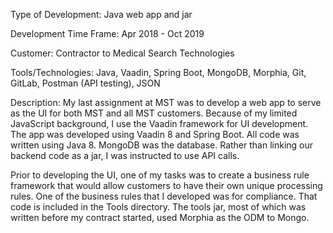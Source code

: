 Type of Development: Java web app and jar

Development Time Frame: Apr 2018 - Oct 2019

Customer: Contractor to Medical Search Technologies

Tools/Technologies: Java, Vaadin, Spring Boot, MongoDB, Morphia, Git, GitLab, Postman (API testing), JSON

Description: My last assignment at MST was to develop a web app to serve as the UI for both MST and all MST customers. Because of my limited JavaScript background, I use the Vaadin framework for UI development. The app was developed using Vaadin 8 and Spring Boot. All code was written using Java 8. MongoDB was the database. Rather than linking our backend code as a jar, I was instructed to use API calls.

Prior to developing the UI, one of my tasks was to create a business rule framework that would allow customers to have their own unique processing rules. One of the business rules that I developed was for compliance. That code is included in the Tools directory. The tools jar, most of which was written before my contract started, used Morphia as the ODM to Mongo.
